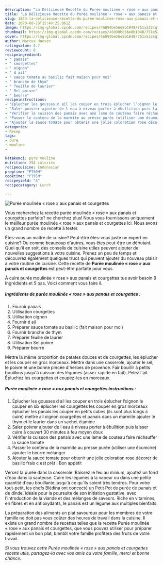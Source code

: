 ```yaml
---
description: "La Délicieuse Recette du Purée moulinée « rose » aux panais et courgettes"
title: "La Délicieuse Recette du Purée moulinée « rose » aux panais et courgettes"
slug: 1834-la-delicieuse-recette-du-puree-moulinee-rose-aux-panais-et-courgettes
date: 2020-08-28T15:49:25.861Z
image: https://img-global.cpcdn.com/recipes/46090be56e8b1048/751x532cq70/puree-moulinee-rose-aux-panais-et-courgettes-photo-principale-de-la-recette.jpg
thumbnail: https://img-global.cpcdn.com/recipes/46090be56e8b1048/751x532cq70/puree-moulinee-rose-aux-panais-et-courgettes-photo-principale-de-la-recette.jpg
cover: https://img-global.cpcdn.com/recipes/46090be56e8b1048/751x532cq70/puree-moulinee-rose-aux-panais-et-courgettes-photo-principale-de-la-recette.jpg
author: Marcus Hansen
ratingvalue: 4.7
reviewcount: 8
recipeingredient:
- " panais"
- " courgettes"
- " oignon"
- " d ail"
- " sauce tomate au basilic fait maison pour moi"
- " branche de thym"
- " feuille de laurier"
- " Sel poivre"
- " beurre"
recipeinstructions:
- "Éplucher les gousses d ail les couper en trois éplucher l’oignon le couper en six éplucher les courgettes les couper en gros morceaux éplucher les panais les couper en petits cubes (ils sont plus longs à cuire) mettre ail oignon courgettes et panais dans un marmite ajouter le thym et le laurier dans un sachet étamine"
- "Saler poivrer ajouter de l eau à niveau porter à ébullition puis laisser cuire à couvert 30 minutes à feu moyen doux"
- "Vérifier la cuisson des panais avec une lame de couteau faire réchauffer la sauce tomate"
- "Passer le contenu de la marmite au presse purée (utiliser une écumoire) ajouter le beurre mélanger"
- "Ajouter la sauce tomate pour obtenir une jolie coloration rose décorer de basilic frais c est prêt ! Bon appétit"
categories:
- Resep
tags:
- pure
- mouline
- 

katakunci: pure mouline  
nutrition: 254 calories
recipecuisine: Indonesian
preptime: "PT30M"
cooktime: "PT55M"
recipeyield: "4"
recipecategory: Lunch

---
```



![Purée moulinée « rose » aux panais et courgettes](https://img-global.cpcdn.com/recipes/46090be56e8b1048/751x532cq70/puree-moulinee-rose-aux-panais-et-courgettes-photo-principale-de-la-recette.jpg)

Vous recherchez la recette purée moulinée « rose » aux panais et courgettes parfaite? ne cherchez plus! Nous vous fournissons uniquement le meilleur purée moulinée « rose » aux panais et courgettes ici. Nous avons un grand nombre de recette à tester.

Êtes-vous un maître de cuisine? Peut-être êtes-vous juste un expert en cuisine? Ou comme beaucoup d'autres, vous êtes peut-être un débutant. Quoi qu'il en soit, des conseils de cuisine utiles peuvent ajouter de nouvelles suggestions à votre cuisine. Prenez un peu de temps et découvrez également quelques trucs qui peuvent ajouter du nouveau plaisir à votre routine de cuisine. Cette recette de <strong> Purée moulinée « rose » aux panais et courgettes </strong> est peut-être parfaite pour vous.

<!--inarticleads1-->

À cuire purée moulinée « rose » aux panais et courgettes tue avoir besoin 9 Ingrédients et 5 pas. Voici comment vous faire il.

##### Ingrédients de purée moulinée « rose » aux panais et courgettes :

1. Fournir  panais
1. Utilisation  courgettes
1. Utilisation  oignon
1. Fournir  d ail
1. Préparer  sauce tomate au basilic (fait maison pour moi)
1. Fournir  branche de thym
1. Préparer  feuille de laurier
1. Utilisation  Sel poivre
1. Préparer  beurre


Mettre la même proportion de patates douces et de courgettes, les éplucher et les couper en gros morceaux. Mettre dans une casserole, ajouter le sel, le poivre et une bonne pincée d&#39;herbes de provence. Fair bouillir à petits bouillons jusqu&#39;à cuisson des légumes (assez rapide en fait). Pelez l&#39;ail. Épluchez les courgettes et coupez-les en morceaux. 

<!--inarticleads2-->

##### Purée moulinée « rose » aux panais et courgettes instructions :

1. Éplucher les gousses d ail les couper en trois éplucher l’oignon le couper en six éplucher les courgettes les couper en gros morceaux éplucher les panais les couper en petits cubes (ils sont plus longs à cuire) mettre ail oignon courgettes et panais dans un marmite ajouter le thym et le laurier dans un sachet étamine
1. Saler poivrer ajouter de l eau à niveau porter à ébullition puis laisser cuire à couvert 30 minutes à feu moyen doux
1. Vérifier la cuisson des panais avec une lame de couteau faire réchauffer la sauce tomate
1. Passer le contenu de la marmite au presse purée (utiliser une écumoire) ajouter le beurre mélanger
1. Ajouter la sauce tomate pour obtenir une jolie coloration rose décorer de basilic frais c est prêt ! Bon appétit


Versez la purée dans la casserole. Baissez le feu au minium, ajoutez un fond d&#39;eau dans la sauteuse. Cuire les légumes à la vapeur ou dans une petite quantité d&#39;eau bouillante jusqu&#39;à ce qu&#39;ils soient très tendres. Pour votre tout-petit, les chefs Blédina ont concocté un Petit Pot de purée de panais et de dinde, idéale pour la poursuite de son initiation gustative, avec l&#39;introduction de la viande et des mélanges de saveurs. Riche en vitamines, en fibres et en antioxydants, le panais est un légume aux multiples bienfaits. 

<!--inarticleads1-->

<p>
La préparation des aliments un plat savoureux pour les membres de votre famille ne doit pas vous coûter des heures de travail dans la cuisine. Il existe un grand nombre de recettes telles que la recette Purée moulinée « rose » aux panais et courgettes, que vous pouvez utiliser pour préparer rapidement un bon plat, bientôt votre famille profitera des fruits de votre travail.
</p>

<p>
<i>Si vous trouvez cette Purée moulinée « rose » aux panais et courgettes recette utile, partagez-la avec vos amis ou votre famille, merci et bonne chance.</i>
</p>
